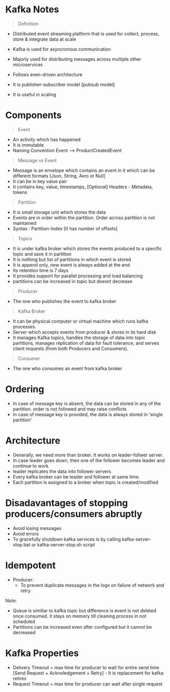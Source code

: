 # Kafka Notes

> Definition
- Distributed event streaming platform that is used for collect, process, store & integrate data at scale

- Kafka is used for asyncronous communication
- Majorly used for distributing messages across multiple other microservices
- Follows even-driven architecture
- It is publisher-subscriber model [pubsub model]
- It is useful in scaling

# Components

> Event
- An activity which has happened 
- It is immutable
- Naming Convention
<Noun><Action>Event --> ProductCreatedEvent

> Message vs Event
- Message is an envelope which contains an event in it which can be different formats [Json, String, Avro or Null]
- It can be in key value pair
- It contains key, value, timestamps, [Optional] Headers - Metadata, tokens 

> Partition
- It is small storage unit which stores the data
- Events are in order within the partition. Order across partition is not maintained
- Syntax : Partition-Index [It has number of offsets] 

> Topics
- It is under kafka broker which stores the events produced to a specific topic and save it in partition
- It is nothing but list of partitions in which event is stored
- It is append only, new event is always added at the end 
- Its retention time is 7 days
- It provides support for parallel processing and load balancing
- partitions can be increased in topic but doesnt decrease 

> Producer
- The one who publishes the event to kafka broker

> Kafka Broker
- It can be physical computer or virtual machine which runs kafka processes.
- Server which accepts events from producer & stores in its hard disk
- It manages Kafka topics, handles the storage of data into topic partitions, 
  manages replication of data for fault tolerance, and serves client requests (from both Producers and Consumers).

> Consumer
- The one who consumes an event from kafka broker

# Ordering
- In case of message key is absent, the data can be stored in any of the partition. order is not followed and may raise conflicts
- In case of message key is provided, the data is always stored in 'single partition'

# Architecture
- Generally, we need more than broker. It works on leader-follwer server. 
- In case leader goes down, then one of the follower becomes leader and continue to work
- leader replicates the data into follower servers
- Every kafka broker can be leader and follower at same time.
- Each partition is assigned to a broker when topic is created/modified


# Disadavantages of stopping producers/consumers abruptly
- Avoid losing messages
- Avoid errors
- To gracefully shutdown kafka services is by calling kafka-server-stop.bat or kafka-server-stop.sh script

# Idempotent
- Producer:
  - To prevent duplicate messages in the logs on failure of network and retry

Note: 
- Queue is similiar to kafka topic but difference is event is not deleted once consumed. it stays on memory till cleaning process in not scheduled 
- Partitions can be increased even after configured but it cannot be decreased

# Kafka Properties
- Delivery Timeout = max time for producer to wait for entire send time [Send Request + Acknoledgement + Retry] - It is replacement for kafka retires
- Request Timeout = max time for producer can wait after single request
